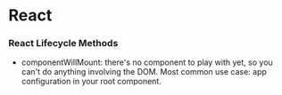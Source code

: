 # React
### React Lifecycle Methods
- componentWillMount: there's no component to play with yet, so you can't do anything involving the DOM. Most common use case: app configuration in your root component.
